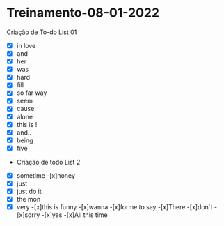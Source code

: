 # Treinamento-08-01-2022

Criação de To-do List 01
-[x] in love
-[x] and
-[x] her
-[x] was
-[x] hard
-[x] fill
-[x] so far way
-[x] seem
-[x] cause
-[x] alone
-[x] this is !
-[x] and..
-[x] being
-[x] five

- Criação de todo List 2
-[x] sometime
-[x]honey
-[x] just
-[x] just do it
-[x] the mon
-[x] very
-[x]this is funny
-[x]wanna
-[x]forme to say
-[x]There
-[x]don´t
-[x]sorry 
-[x]yes
-[x]All this time

